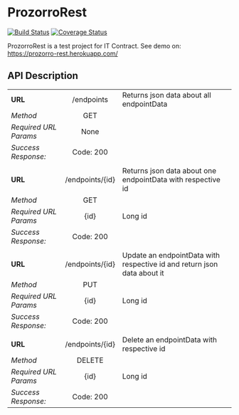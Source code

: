 # ProzorroRest

[![Build Status](https://travis-ci.org/JIeIIIa/ProzorroRest.svg?branch=master)](https://travis-ci.org/JIeIIIa/ProzorroRest)
[![Coverage Status](https://coveralls.io/repos/github/JIeIIIa/ProzorroRest/badge.svg?branch=master)](https://coveralls.io/github/JIeIIIa/ProzorroRest?branch=master)

ProzorroRest is a test project for IT Contract. See demo on: https://prozorro-rest.herokuapp.com/

## API Description

||||
| ------------- |:-------------:| :-----|
| **URL**  | /endpoints | Returns json data about all endpointData  |
| *Method* | GET           | |
| *Required URL Params* | None  |  |
| *Success Response:*   | Code: 200 | |
||||
| **URL**  | /endpoints/{id} | Returns json data about one endpointData with respective id  |
| *Method* | GET           | |
| *Required URL Params* | {id} | Long id |
| *Success Response:*   | Code: 200 | |
||||
| **URL**  | /endpoints/{id} | Update an endpointData with respective id and return json data about it |
| *Method* | PUT           | |
| *Required URL Params* | {id} | Long id |
| *Success Response:*   | Code: 200 | |
||||
| **URL**  | /endpoints/{id} | Delete an endpointData with respective id  |
| *Method* | DELETE        | |
| *Required URL Params* | {id} | Long id |
| *Success Response:*   | Code: 200 | |